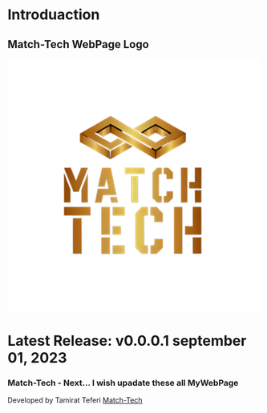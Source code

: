 # Introduaction
## Match-Tech WebPage Logo



![logo](./Match-Tech%203.png "Match-Tech Logo")

# Latest Release: v0.0.0.1 september 01, 2023

### Match-Tech - Next... I wish upadate these all MyWebPage

Developed by Tamirat Teferi [Match-Tech](https://github.com/Match-Tech/)
